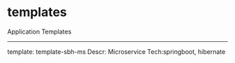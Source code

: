 # templates
Application Templates

********************
template: template-sbh-ms
Descr: Microservice
Tech:springboot, hibernate 
